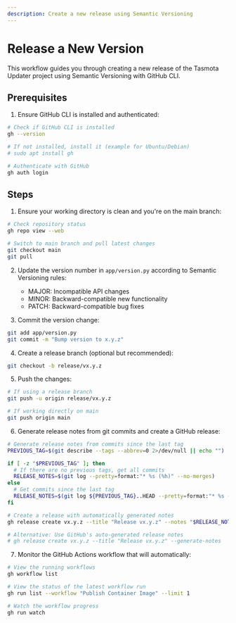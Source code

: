 ```yaml
---
description: Create a new release using Semantic Versioning
---
```

# Release a New Version

This workflow guides you through creating a new release of the Tasmota Updater project using Semantic Versioning with GitHub CLI.

## Prerequisites

1. Ensure GitHub CLI is installed and authenticated:
```bash
# Check if GitHub CLI is installed
gh --version

# If not installed, install it (example for Ubuntu/Debian)
# sudo apt install gh

# Authenticate with GitHub
gh auth login
```

## Steps

1. Ensure your working directory is clean and you're on the main branch:
```bash
# Check repository status
gh repo view --web

# Switch to main branch and pull latest changes
git checkout main
git pull
```

2. Update the version number in `app/version.py` according to Semantic Versioning rules:
   - MAJOR: Incompatible API changes
   - MINOR: Backward-compatible new functionality
   - PATCH: Backward-compatible bug fixes

3. Commit the version change:
```bash
git add app/version.py
git commit -m "Bump version to x.y.z"
```

4. Create a release branch (optional but recommended):
```bash
git checkout -b release/vx.y.z
```

5. Push the changes:
```bash
# If using a release branch
git push -u origin release/vx.y.z

# If working directly on main
git push origin main
```

6. Generate release notes from git commits and create a GitHub release:
```bash
# Generate release notes from commits since the last tag
PREVIOUS_TAG=$(git describe --tags --abbrev=0 2>/dev/null || echo "")

if [ -z "$PREVIOUS_TAG" ]; then
  # If there are no previous tags, get all commits
  RELEASE_NOTES=$(git log --pretty=format:"* %s (%h)" --no-merges)
else
  # Get commits since the last tag
  RELEASE_NOTES=$(git log ${PREVIOUS_TAG}..HEAD --pretty=format:"* %s (%h)" --no-merges)
fi

# Create a release with automatically generated notes
gh release create vx.y.z --title "Release vx.y.z" --notes "$RELEASE_NOTES"

# Alternative: Use GitHub's auto-generated release notes
# gh release create vx.y.z --title "Release vx.y.z" --generate-notes
```

7. Monitor the GitHub Actions workflow that will automatically:
```bash
# View the running workflows
gh workflow list

# View the status of the latest workflow run
gh run list --workflow "Publish Container Image" --limit 1

# Watch the workflow progress
gh run watch
```
